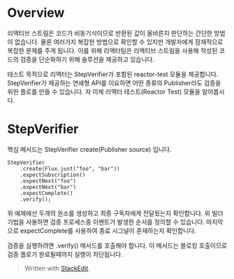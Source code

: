 # Overview

리액티브 스트림은 코드가 비동기식이므로 반환된 값이 올바른지 판단하는 간단한 방법이 없습니다. 물론 여러가지 복잡한 방법으로 확인할 수 있지만 개발자에게 잠재적으로 복잡한 문제를 주게 됩니다. 이를 위해 리액터팀은 리액티브 스트림을 사용해 작성된 코드의 검증을 단순화하기 위해 솔루션을 제공하고 있습니다.

테스트 목적으로 리액터는 StepVerifier가 포함된 reactor-test 모듈을 제공합니다. StepVerifier가 제공하는 연쇄형 API를 이요하면 어떤 종류의 Publisher라도 검증을 위한 플로를 만들 수 있습니다. 
자 이제 리액터 테스트(Reactor Test) 모듈을 알아봅시다. 

# StepVerifier

핵심 메서드는 StepVerifier <T> create(Publisher<T> source) 입니다.

```
StepVerifier
	.create(Flux.just("foo", "bar"))
	.expectSubscription()
	.expectNext("foo")
	.expectNext("bar")
	.expectComplete()
	.verify();
```
위 예제에선 두개의 원소를 생성하고 최종 구독자에게 전달됬는지 확인합니다. 
위 빌더 기법을 사용하면 검증 프로세스중 이벤트가 발생한 순서를 정의할 수 있습니다. 마지막으로 expectComplete를 사용하여 종료 시그널이 존재하는지 확인합니다. 

검증을 실행하려면 .verify() 메서드를 호출해야 합니다. 이 메서드는 블로킹 호출이므로 검증 플로가 완료될때까지 실행이 차단됩니다. 



> Written with [StackEdit](https://stackedit.io/).
<!--stackedit_data:
eyJoaXN0b3J5IjpbMzYyNjc2MDQzXX0=
-->